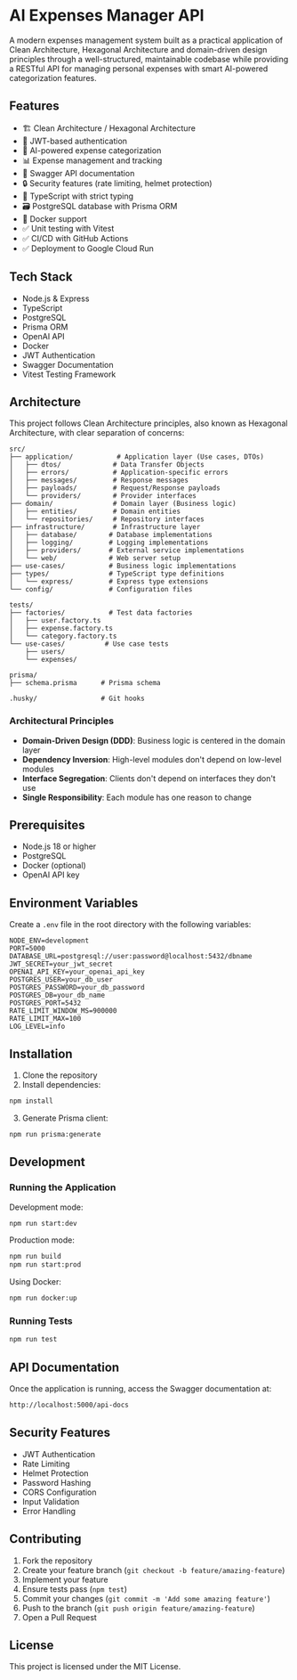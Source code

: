 # AI Expenses Manager API

A modern expenses management system built as a practical application of Clean Architecture, Hexagonal Architecture and domain-driven design principles through a well-structured, maintainable codebase while providing a RESTful API for managing personal expenses with smart AI-powered categorization features.

## Features

- 🏗️ Clean Architecture / Hexagonal Architecture
- 🔐 JWT-based authentication
- 🤖 AI-powered expense categorization
- 📊 Expense management and tracking
- 📝 Swagger API documentation
- 🔒 Security features (rate limiting, helmet protection)
- 🎯 TypeScript with strict typing
- 🗃️ PostgreSQL database with Prisma ORM
- 🐳 Docker support
- ✅ Unit testing with Vitest
- ✅ CI/CD with GitHub Actions
- ✅ Deployment to Google Cloud Run

## Tech Stack

- Node.js & Express
- TypeScript
- PostgreSQL
- Prisma ORM
- OpenAI API
- Docker
- JWT Authentication
- Swagger Documentation
- Vitest Testing Framework

## Architecture

This project follows Clean Architecture principles, also known as Hexagonal Architecture, with clear separation of concerns:

```
src/
├── application/           # Application layer (Use cases, DTOs)
│   ├── dtos/             # Data Transfer Objects
│   ├── errors/           # Application-specific errors
│   ├── messages/         # Response messages
│   ├── payloads/         # Request/Response payloads
│   └── providers/        # Provider interfaces
├── domain/               # Domain layer (Business logic)
│   ├── entities/         # Domain entities
│   └── repositories/     # Repository interfaces
├── infrastructure/       # Infrastructure layer
│   ├── database/        # Database implementations
│   ├── logging/         # Logging implementations
│   ├── providers/       # External service implementations
│   └── web/             # Web server setup
├── use-cases/           # Business logic implementations
├── types/               # TypeScript type definitions
│   └── express/         # Express type extensions
└── config/              # Configuration files

tests/
├── factories/           # Test data factories
│   ├── user.factory.ts
│   ├── expense.factory.ts
│   └── category.factory.ts
└── use-cases/          # Use case tests
    ├── users/
    └── expenses/

prisma/
├── schema.prisma      # Prisma schema

.husky/                # Git hooks
```

### Architectural Principles

- **Domain-Driven Design (DDD)**: Business logic is centered in the domain layer
- **Dependency Inversion**: High-level modules don't depend on low-level modules
- **Interface Segregation**: Clients don't depend on interfaces they don't use
- **Single Responsibility**: Each module has one reason to change

## Prerequisites

- Node.js 18 or higher
- PostgreSQL
- Docker (optional)
- OpenAI API key

## Environment Variables

Create a `.env` file in the root directory with the following variables:

```env
NODE_ENV=development
PORT=5000
DATABASE_URL=postgresql://user:password@localhost:5432/dbname
JWT_SECRET=your_jwt_secret
OPENAI_API_KEY=your_openai_api_key
POSTGRES_USER=your_db_user
POSTGRES_PASSWORD=your_db_password
POSTGRES_DB=your_db_name
POSTGRES_PORT=5432
RATE_LIMIT_WINDOW_MS=900000
RATE_LIMIT_MAX=100
LOG_LEVEL=info
```

## Installation

1. Clone the repository
2. Install dependencies:

```bash
npm install
```

3. Generate Prisma client:

```bash
npm run prisma:generate
```

## Development

### Running the Application

Development mode:

```bash
npm run start:dev
```

Production mode:

```bash
npm run build
npm run start:prod
```

Using Docker:

```bash
npm run docker:up
```

### Running Tests

```bash
npm run test
```

## API Documentation

Once the application is running, access the Swagger documentation at:

```bash
http://localhost:5000/api-docs
```

## Security Features

- JWT Authentication
- Rate Limiting
- Helmet Protection
- Password Hashing
- CORS Configuration
- Input Validation
- Error Handling

## Contributing

1. Fork the repository
2. Create your feature branch (`git checkout -b feature/amazing-feature`)
3. Implement your feature
4. Ensure tests pass (`npm test`)
5. Commit your changes (`git commit -m 'Add some amazing feature'`)
6. Push to the branch (`git push origin feature/amazing-feature`)
7. Open a Pull Request

## License

This project is licensed under the MIT License.

